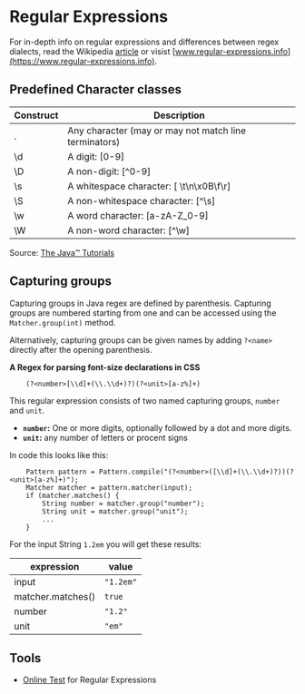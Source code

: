 # Regular Expressions

For in-depth info on regular expressions and differences between regex dialects, read the Wikipedia [article](https://en.wikipedia.org/wiki/Regular_expression) or visist [www.regular-expressions.info](https://www.regular-expressions.info).

## Predefined Character classes

|Construct|Description|
|---|---|
|.|Any character (may or may not match line terminators)|
|\d|A digit: [0-9]|
|\D|A non-digit: [^0-9]|
|\s|A whitespace character: [ \t\n\x0B\f\r]|
|\S|A non-whitespace character: [^\s]|
|\w|A word character: [a-zA-Z_0-9]|
|\W|A non-word character: [^\w]|

Source: [The Java™ Tutorials](https://docs.oracle.com/javase/tutorial/essential/regex/pre_char_classes.html)

## Capturing groups

Capturing groups in Java regex are defined by parenthesis. Capturing groups are numbered starting from one and can be accessed using the `Matcher.group(int)` method.

Alternatively, capturing groups can be given names by adding `?<name>` directly after the opening parenthesis.

**A Regex for parsing font-size declarations in CSS**

```
    (?<number>[\\d]+(\\.\\d+)?)(?<unit>[a-z%]+)
```

This regular expression consists of two named capturing groups, `number` and `unit`.

 - **`number`:** One or more digits, optionally followed by a dot and more digits.
 - **`unit`:** any number of letters or procent signs

In code this looks like this:

```
    Pattern pattern = Pattern.compile("(?<number>([\\d]+(\\.\\d+)?))(?<unit>[a-z%]+)");
    Matcher matcher = pattern.matcher(input);
    if (matcher.matches() {
        String number = matcher.group("number");
        String unit = matcher.group("unit");
        ...
    }
```

For the input String `1.2em` you will get these results:

|expression|value|
|---|---|
|input|`"1.2em"`|
|matcher.matches()|`true`|
|number|`"1.2"`|
|unit|`"em"`|

## Tools

 * [Online Test](https://www.freeformatter.com/java-regex-tester.html) for Regular Expressions